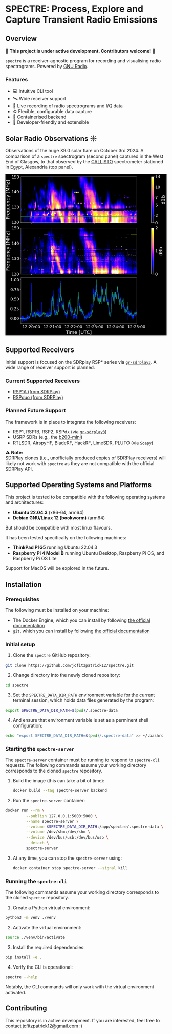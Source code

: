 # **SPECTRE: Process, Explore and Capture Transient Radio Emissions**

## Overview

📢 **This project is under active development. Contributors welcome!** 📢

`spectre` is a receiver-agnostic program for recording and visualising radio spectrograms. Powered by [GNU Radio](https://www.gnuradio.org/).

### **Features**
- 💻 Intuitive CLI tool  
- 🛰️ Wide receiver support  
- 💾 Live recording of radio spectrograms and I/Q data  
- ⚙️ Flexible, configurable data capture  
- 🐳 Containerised backend  
- 🔧 Developer-friendly and extensible



## Solar Radio Observations ☀️

Observations of the huge X9.0 solar flare on October 3rd 2024. A comparison of a `spectre` spectrogram (second panel) captured in the West End of Glasgow, to that observed by the [CALLISTO](https://e-callisto.org/) spectrometer stationed in Egypt, Alexandria (top panel).

![Solar flare observations comparison](docs/gallery/comparison.png)


## Supported Receivers

Initial support is focused on the SDRplay RSP* series via [`gr-sdrplay3`](https://github.com/fventuri/gr-sdrplay3). A wide range of receiver support is planned.

### **Current Supported Receivers**
- [RSP1A (from SDRPlay)](https://www.sdrplay.com/rsp1a/)  
- [RSPduo (from SDRPlay)](https://www.sdrplay.com/rspduo/)  

### **Planned Future Support**
The framework is in place to integrate the following receivers:
- RSP1, RSP1B, RSP2, RSPdx (via [`gr-sdrplay3`](https://github.com/fventuri/gr-sdrplay3))  
- USRP SDRs (e.g., the [b200-mini](https://www.ettus.com/all-products/usrp-b200mini/))  
- RTLSDR, AirspyHF, BladeRF, HackRF, LimeSDR, PLUTO (via [`Soapy`](https://wiki.gnuradio.org/index.php/Soapy))  

**⚠️ Note:**  
SDRPlay clones (i.e., unofficially produced copies of SDRPlay receivers) will likely not work with `spectre` as they are not compatible with the official SDRPlay API.  


## Supported Operating Systems and Platforms
This project is tested to be compatible with the following operating systems and architectures:
- **Ubuntu 22.04.3** (x86-64, arm64)  
- **Debian GNU/Linux 12 (bookworm)** (arm64)  

But should be compatible with most linux flavours.

It has been tested specifically on the following machines:  
- **ThinkPad P1G5** running Ubuntu 22.04.3  
- **Raspberry Pi 4 Model B** running Ubuntu Desktop, Raspberry Pi OS, and Raspberry Pi OS Lite  

Support for MacOS will be explored in the future.


## Installation

### **Prerequisites**
The following must be installed on your machine:  
- The Docker Engine, which you can install by following [the official documentation](https://docs.docker.com/engine/install/)
- `git`, which you can install by following [the official documentation](https://git-scm.com/book/en/v2/Getting-Started-Installing-Git)

### **Initial setup**
1. Clone the `spectre` GitHub repository:  
```bash
git clone https://github.com/jcfitzpatrick12/spectre.git
```
2. Change directory into the newly cloned repository:  
```bash
cd spectre
```
3. Set the `SPECTRE_DATA_DIR_PATH` environment variable for the current terminal session, which holds data files generated by the program:  
```bash
export SPECTRE_DATA_DIR_PATH=$(pwd)/.spectre-data
```

4. And ensure that environment variable is set as a perminent shell configuration:  
```bash
echo "export SPECTRE_DATA_DIR_PATH=$(pwd)/.spectre-data" >> ~/.bashrc
```


### **Starting the `spectre-server`**
The `spectre-server` container must be running to respond to `spectre-cli` requests. The following commands assume your working directory corresponds to the cloned `spectre` repository.

1. Build the image (this can take a bit of time):    
   ```bash
   docker build --tag spectre-server backend
   ```

2. Run the `spectre-server` container:  
```bash
docker run --rm \
         --publish 127.0.0.1:5000:5000 \
         --name spectre-server \
         --volume $SPECTRE_DATA_DIR_PATH:/app/spectre/.spectre-data \
         --volume /dev/shm:/dev/shm \
         --device /dev/bus/usb:/dev/bus/usb \
         --detach \
         spectre-server
```
 
3. At any time, you can stop the ```spectre-server``` using:    
   ```bash
   docker container stop spectre-server --signal kill
   ```


### **Running the `spectre-cli`**
The following commands assume your working directory corresponds to the cloned `spectre` repository.

1. Create a Python virtual environment:  
```bash
python3 -m venv ./venv
```

2. Activate the virtual environment:  
```bash
source ./venv/bin/activate
```

3. Install the required dependencies:  
```bash
pip install -e .
```

4. Verify the CLI is operational:  
```bash
spectre --help
```
Notably, the CLI commands will only work with the virtual environment activated.


## Contributing
This repository is in active development. If you are interested, feel free to contact  jcfitzpatrick12@gmail.com :)
